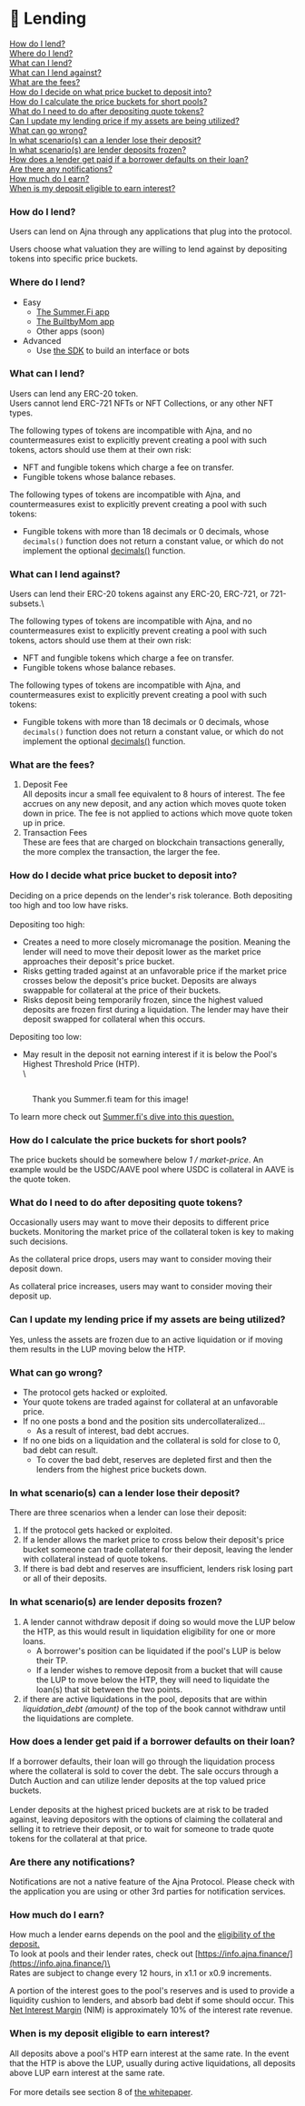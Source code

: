 # 💸 Lending

[How do I lend?](lending.md#how-do-i-lend)\
[Where do I lend?](lending.md#where-do-i-lend)\
[What can I lend?](lending.md#what-can-i-lend)\
[What can I lend against?](lending.md#what-can-i-lend-against)\
[What are the fees?](lending.md#what-are-the-fees)\
[How do I decide on what price bucket to deposit into?](lending.md#how-do-i-decide-what-price-bucket-to-deposit-into)\
[How do I calculate the price buckets for short pools?](lending.md#how-do-i-calculate-the-price-buckets-for-short-pools)\
[What do I need to do after depositing quote tokens?](lending.md#what-do-i-need-to-do-after-depositing-quote-tokens)\
[Can I update my lending price if my assets are being utilized?](lending.md#can-i-update-my-lending-price-if-my-assets-are-being-utilized)\
[What can go wrong?](lending.md#what-can-go-wrong)\
[In what scenario(s) can a lender lose their deposit?](lending.md#in-what-scenario-s-can-a-lender-lose-their-deposit)\
[In what scenario(s) are lender deposits frozen?](lending.md#in-what-scenario-s-are-lender-deposits-frozen)\
[How does a lender get paid if a borrower defaults on their loan?](lending.md#how-does-a-lender-get-paid-if-a-borrower-defaults-on-their-loan)\
[Are there any notifications?](lending.md#are-there-any-notifications)\
[How much do I earn?](lending.md#how-much-do-i-earn)\
[When is my deposit eligible to earn interest?](lending.md#when-is-my-deposit-eligible-to-earn-interest)

### How do I lend?

Users can lend on Ajna through any applications that plug into the protocol.

Users choose what valuation they are willing to lend against by depositing tokens into specific price buckets.

### Where do I lend?

* Easy
  * [The Summer.Fi app](https://summer.fi/ajna)
  * [The BuiltbyMom app](https://www.ajnafi.com)
  * Other apps (soon)
* Advanced
  * Use [the SDK](https://www.npmjs.com/package/@ajna-finance/sdk) to build an interface or bots

### What can I lend?

Users can lend any ERC-20 token. \
Users cannot lend ERC-721 NFTs or NFT Collections, or any other NFT types.

The following types of tokens are incompatible with Ajna, and no countermeasures exist to explicitly prevent creating a pool with such tokens, actors should use them at their own risk:

* NFT and fungible tokens which charge a fee on transfer.
* Fungible tokens whose balance rebases.

The following types of tokens are incompatible with Ajna, and countermeasures exist to explicitly prevent creating a pool with such tokens:

* Fungible tokens with more than 18 decimals or 0 decimals, whose `decimals()` function does not return a constant value, or which do not implement the optional [decimals()](https://eips.ethereum.org/EIPS/eip-20#decimals) function.

### What can I lend against?

Users can lend their ERC-20 tokens against any ERC-20, ERC-721, or 721-subsets.\


The following types of tokens are incompatible with Ajna, and no countermeasures exist to explicitly prevent creating a pool with such tokens, actors should use them at their own risk:

* NFT and fungible tokens which charge a fee on transfer.
* Fungible tokens whose balance rebases.

The following types of tokens are incompatible with Ajna, and countermeasures exist to explicitly prevent creating a pool with such tokens:

* Fungible tokens with more than 18 decimals or 0 decimals, whose `decimals()` function does not return a constant value, or which do not implement the optional [decimals()](https://eips.ethereum.org/EIPS/eip-20#decimals) function.

### What are the fees?

1. Deposit Fee\
   All deposits incur a small fee equivalent to 8 hours of interest. The fee accrues on any new deposit, and any action which moves quote token down in price. The fee is not applied to actions which move quote token up in price.
2. Transaction Fees\
   These are fees that are charged on blockchain transactions generally, the more complex the transaction, the larger the fee.

### How do I decide what price bucket to deposit into?

Deciding on a price depends on the lender's risk tolerance. Both depositing too high and too low have risks.\
\
Depositing too high:

* Creates a need to more closely micromanage the position. Meaning the lender will need to move their deposit lower as the market price approaches their deposit's price bucket.
* Risks getting traded against at an unfavorable price if the market price crosses below the deposit's price bucket. Deposits are always swappable for collateral at the price of their buckets.
* Risks deposit being temporarily frozen, since the highest valued deposits are frozen first during a liquidation. The lender may have their deposit swapped for collateral when this occurs.

Depositing too low:

* May result in the deposit not earning interest if it is below the Pool's Highest Threshold Price (HTP).\
  \


<figure><img src="../.gitbook/assets/image (11).png" alt=""><figcaption><p>Thank you Summer.fi team for this image!</p></figcaption></figure>

To learn more check out [Summer.fi's dive into this question.](https://docs.summer.fi/protocols/ajna/tutorials-and-guides/how-to-pick-the-right-level-for-lending)

### How do I calculate the price buckets for short pools?

The price buckets should be somewhere below _1 / market-price_. An example would be the USDC/AAVE pool where USDC is collateral in AAVE is the quote token.&#x20;

### What do I need to do after depositing quote tokens?

Occasionally users may want to move their deposits to different price buckets. Monitoring the market price of the collateral token is key to making such decisions.&#x20;

As the collateral price drops, users may want to consider moving their deposit down.&#x20;

As collateral price increases, users may want to consider moving their deposit up.

### Can I update my lending price if my assets are being utilized?

Yes, unless the assets are frozen due to an active liquidation or if moving them results in the LUP moving below the HTP.

### What can go wrong?

* The protocol gets hacked or exploited.
* Your quote tokens are traded against for collateral at an unfavorable price.
* If no one posts a bond and the position sits undercollateralized...
  * As a result of interest, bad debt accrues.
* If no one bids on a liquidation and the collateral is sold for close to 0, bad debt can result.
  * To cover the bad debt, reserves are depleted first and then the lenders from the highest price buckets down.

### In what scenario(s) can a lender lose their deposit?

There are three scenarios when a lender can lose their deposit:&#x20;

1. If the protocol gets hacked or exploited.
2. If a lender allows the market price to cross below their deposit's price bucket someone can trade collateral for their deposit, leaving the lender with collateral instead of quote tokens.
3. If there is bad debt and reserves are insufficient, lenders risk losing part or all of their deposits.

### In what scenario(s) are lender deposits frozen?

1. A lender cannot withdraw deposit if doing so would move the LUP below the HTP, as this would result in liquidation eligibility for one or more loans.
   * A borrower's position can be liquidated if the pool's LUP is below their TP.
   * If a lender wishes to remove deposit from a bucket that will cause the LUP to move below the HTP, they will need to liquidate the loan(s) that sit between the two points.
2. if there are active liquidations in the pool, deposits that are within _liquidation\_debt (amount)_ of the top of the book cannot withdraw until the liquidations are complete.

### How does a lender get paid if a borrower defaults on their loan?

If a borrower defaults, their loan will go through the liquidation process where the collateral is sold to cover the debt. The sale occurs through a Dutch Auction and can utilize lender deposits at the top valued price buckets.\
\
Lender deposits at the highest priced buckets are at risk to be traded against, leaving depositors with the options of claiming the collateral and selling it to retrieve their deposit, or to wait for someone to trade quote tokens for the collateral at that price.

### Are there any notifications?

Notifications are not a native feature of the Ajna Protocol. Please check with the application you are using or other 3rd parties for notification services.

### How much do I earn?

How much a lender earns depends on the pool and the [eligibility of the deposit.](https://faqs.ajna.finance/faqs/lending#when-is-my-deposit-eligible-to-earn-interest) \
To look at pools and their lender rates, check out [https://info.ajna.finance/](https://info.ajna.finance/)\
\
Rates are subject to change every 12 hours, in x1.1 or x0.9 increments.

A portion of the interest goes to the pool's reserves and is used to provide a liquidity cushion to lenders, and absorb bad debt if some should occur. This [Net Interest Margin](https://faqs.ajna.finance/faqs/reserve-auctions#what-is-net-interest-margin) (NIM) is approximately  10% of the interest rate revenue. &#x20;

### When is my deposit eligible to earn interest?

All deposits above a pool's HTP earn interest at the same rate. In the event that the HTP is above the LUP, usually during active liquidations, all deposits above LUP earn interest at the same rate.\
\
For more details see section 8 of [the whitepaper](https://www.ajna.finance/whitepaper).


